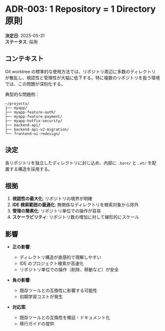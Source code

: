 # ADR-003: 1 Repository = 1 Directory 原則

**決定日**: 2025-05-31  
**ステータス**: 採用  

## コンテキスト

Git worktree の標準的な使用方法では、リポジトリ周辺に多数のディレクトリが散乱し、視認性と管理性が大幅に低下する。特に複数のリポジトリを扱う環境では、この問題が深刻化する。

典型的な問題例：
```
~/projects/
├── myapp/
├── myapp-feature-auth/
├── myapp-feature-payment/
├── myapp-hotfix-security/
├── backend-api/
├── backend-api-v2-migration/
└── frontend-ui-redesign/
```

## 決定

各リポジトリを独立したディレクトリに封じ込め、内部に `.bare/` と `.wt/` を配置する構造を採用する。

## 根拠

1. **視認性の最大化**: リポジトリの境界が明確
2. **IDE 検索範囲の最適化**: 無関係なディレクトリを検索対象から除外
3. **管理の簡素化**: リポジトリ単位での操作が容易
4. **スケーラビリティ**: リポジトリ数の増加に対して線形的にスケール

## 影響

- **正の影響**:
  - ディレクトリ構造が直感的で理解しやすい
  - IDE のプロジェクト検索が高速化
  - リポジトリ単位での操作（削除、移動など）が安全

- **負の影響**:
  - 既存ツールとの互換性に影響する可能性
  - 初期学習コストが発生

- **対応策**:
  - 既存ツールとの互換性を検証・ドキュメント化
  - 移行ガイドの提供 